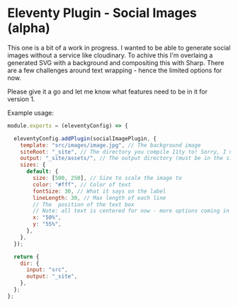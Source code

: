 # Eleventy Plugin - Social Images (alpha)

This one is a bit of a work in progress. I wanted to be able to generate social images without a service like cloudinary. To achive this I'm overlaing a generated SVG with a background and compositing this with Sharp. There are a few challenges around text wrapping - hence the limited options for now.

Please give it a go and let me know what features need to be in it for version 1.

Example usage:


```js
module.exports = (eleventyConfig) => {

  eleventyConfig.addPlugin(socialImagePlugin, {
    template: "src/images/image.jpg", // The background image
    siteRoot: "_site", // The directory you compile 11ty to! Sorry, I need this to construct URLs 
    output: "_site/assets/", // The output directory (must be in the siteRoot)
    sizes: {
      default: {
        size: [500, 250], // Size to scale the image to
        color: "#fff", // Color of text
        fontSize: 30, // What it says on the label
        lineLength: 30, // Max length of each line
        // The  position of the text box
        // Note: all text is centered for now - more options coming in future (Pssst: make a PR)
        x: "50%",
        y: "55%", 
      },
    },
  });

  return {
    dir: {
      input: "src",
      output: "_site",
    },
  };
};
```